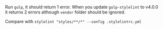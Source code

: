 Run `gulp`, it should return 1 error. When you update `gulp-stylelint` to v4.0.0 it returns 2 errors although `vendor` folder should be ignored.

Compare with `stylelint "styles/**/*" --config .stylelintrc.yml`
